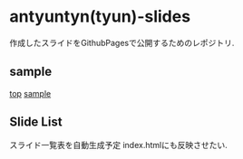 # antyuntyn(tyun)-slides

作成したスライドをGithubPagesで公開するためのレポジトリ.

## sample

[top](https://antyuntyuntyun.github.io/)
[sample](https://antyuntyuntyun.github.io/slides/sample_slide.html)

## Slide List

スライド一覧表を自動生成予定
index.htmlにも反映させたい.
